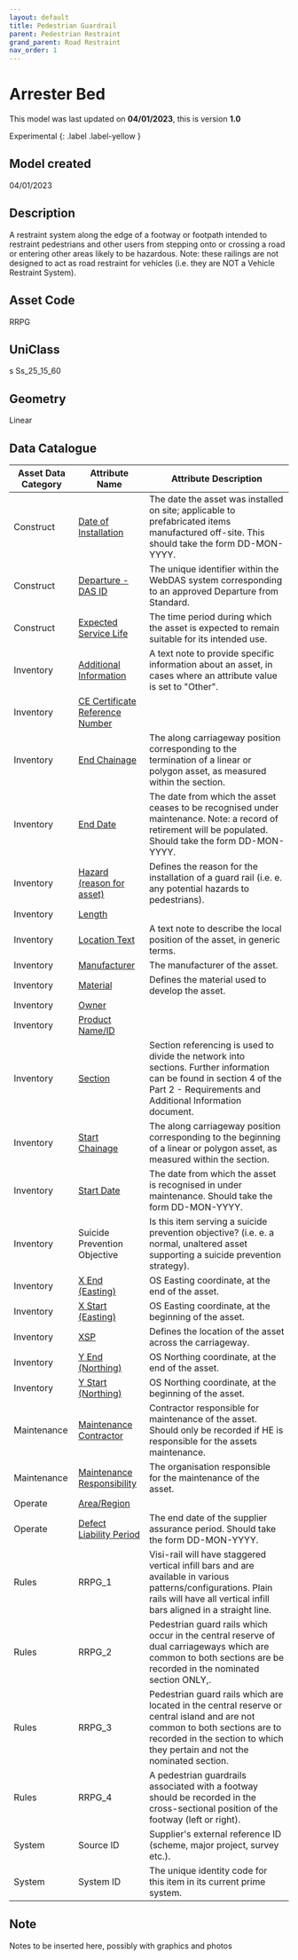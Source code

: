 ```yaml
---
layout: default
title: Pedestrian Guardrail
parent: Pedestrian Restraint
grand_parent: Road Restraint
nav_order: 1
---
```


# Arrester Bed
This model was last updated on **04/01/2023**, this is version **1.0**

Experimental
{: .label .label-yellow }

## Model created
04/01/2023

## Description
A restraint system along the
edge of a footway or footpath
intended to restraint
pedestrians and other users
from stepping onto or crossing
a road or entering other areas
likely to be hazardous. Note:
these railings are not designed
to act as road restraint for
vehicles (i.e. they are NOT a
Vehicle Restraint System).

## Asset Code
RRPG

## UniClass
s Ss_25_15_60

## Geometry
Linear

## Data Catalogue

| Asset Data Category | Attribute Name                  | Attribute Description                                                                                                                                                                                     |
|---------------------|---------------------------------|-----------------------------------------------------------------------------------------------------------------------------------------------------------------------------------------------------------|
| Construct           | [Date of Installation](https://s-cox.github.io/ADMM_data_dictionary/docs/attribute/dateofinstallation.html)            | The date the asset was installed on site; applicable to prefabricated items manufactured off-site. This should take the form DD-MON-YYYY.                                                                 |
| Construct           | [Departure - DAS ID](https://s-cox.github.io/ADMM_data_dictionary/docs/attribute/departure.html)              | The unique identifier within the WebDAS system corresponding to an approved Departure from Standard.                                                                                                      |
| Construct           | [Expected Service Life](https://s-cox.github.io/ADMM_data_dictionary/docs/attribute/expectedservicelife.html)           | The time period during which the asset is expected to remain suitable for its intended use.                                                                                                               |
| Inventory           | [Additional Information](https://s-cox.github.io/ADMM_data_dictionary/docs/attribute/additonalinformation.html)          | A text note to provide specific information about an asset, in cases where an attribute value is set to "Other".                                                                                          |
| Inventory           | [CE Certificate Reference Number](https://s-cox.github.io/ADMM_data_dictionary/docs/attribute/cecertno.html) |                                                                                                                                                                                                           |
| Inventory           | [End Chainage](https://s-cox.github.io/ADMM_data_dictionary/docs/attribute/endchainage.html)                    | The along carriageway position corresponding to the termination of a linear or polygon asset, as measured within the section.                                                                             |
| Inventory           | [End Date](https://s-cox.github.io/ADMM_data_dictionary/docs/attribute/enddate.html)                        | The date from which the asset ceases to be recognised under maintenance.  Note: a record of retirement will be populated. Should take the form DD-MON-YYYY.                                               |
| Inventory           | [Hazard (reason for asset)](https://s-cox.github.io/ADMM_data_dictionary/docs/attribute/hazardreason.html)       | Defines the reason for the installation of a guard rail (i.e. e. any potential hazards to pedestrians).                                                                                                   |
| Inventory           | [Length](https://s-cox.github.io/ADMM_data_dictionary/docs/attribute/length.html)                          |                                                                                                                                                                                                           |
| Inventory           | [Location Text](https://s-cox.github.io/ADMM_data_dictionary/docs/attribute/locationtext.html)                   | A text note to describe the local position of the asset, in generic terms.                                                                                                                                |
| Inventory           | [Manufacturer](https://s-cox.github.io/ADMM_data_dictionary/docs/attribute/manufacturer.html)                    | The manufacturer of the asset.                                                                                                                                                                            |
| Inventory           | [Material](https://s-cox.github.io/ADMM_data_dictionary/docs/attribute/material.html)                        | Defines the material used to develop the asset.                                                                                                                                                           |
| Inventory           | [Owner](https://s-cox.github.io/ADMM_data_dictionary/docs/attribute/owner.html)                           |                                                                                                                                                                                                           |
| Inventory           | [Product Name/ID](https://s-cox.github.io/ADMM_data_dictionary/docs/attribute/productname_id.html)                 |                                                                                                                                                                                                           |
| Inventory           | [Section](https://s-cox.github.io/ADMM_data_dictionary/docs/attribute/section.html)                         | Section referencing is used to divide the network into sections. Further information can be found in section 4 of the Part 2 - Requirements and Additional Information document.                          |
| Inventory           | [Start Chainage](https://s-cox.github.io/ADMM_data_dictionary/docs/attribute/startchainage.html)                  | The along carriageway position corresponding to the beginning of a linear or polygon asset, as measured within the section.                                                                               |
| Inventory           | [Start Date](https://s-cox.github.io/ADMM_data_dictionary/docs/attribute/startdate.html)                      | The date from which the asset is recognised in under maintenance. Should take the form DD-MON-YYYY.                                                                                                       |
| Inventory           | Suicide Prevention Objective    | Is this item serving a suicide prevention objective? (i.e. e. a normal, unaltered asset supporting a suicide prevention strategy).                                                                        |
| Inventory           | [X End (Easting)](https://s-cox.github.io/ADMM_data_dictionary/docs/attribute/xend_easting.html)                 | OS Easting coordinate, at the end of the asset.                                                                                                                                                           |
| Inventory           | [X Start (Easting)](https://s-cox.github.io/ADMM_data_dictionary/docs/attribute/xstart_easting.html)               | OS Easting coordinate, at the beginning of the asset.                                                                                                                                                     |
| Inventory           | [XSP](https://s-cox.github.io/ADMM_data_dictionary/docs/attribute/xsp.html)                             | Defines the location of the asset across the carriageway.                                                                                                                                                 |
| Inventory           | [Y End (Northing)](https://s-cox.github.io/ADMM_data_dictionary/docs/attribute/yend_northing.html)                | OS Northing coordinate, at the end of the asset.                                                                                                                                                          |
| Inventory           | [Y Start (Northing)](https://s-cox.github.io/ADMM_data_dictionary/docs/attribute/ystart_northing.html)              | OS Northing coordinate, at the beginning of the asset.                                                                                                                                                    |
| Maintenance         | [Maintenance Contractor](https://s-cox.github.io/ADMM_data_dictionary/docs/attribute/maintenancecontractor.html)          | Contractor responsible for maintenance of the asset. Should only be recorded if HE is responsible for the assets maintenance.                                                                             |
| Maintenance         | [Maintenance Responsibility](https://s-cox.github.io/ADMM_data_dictionary/docs/attribute/maintenanceresponsibility.html)      | The organisation responsible for the maintenance of the asset.                                                                                                                                            |
| Operate             | [Area/Region](https://s-cox.github.io/ADMM_data_dictionary/docs/attribute/area_region.html)                     |                                                                                                                                                                                                           |
| Operate             | [Defect Liability Period](https://s-cox.github.io/ADMM_data_dictionary/docs/attribute/defectliabilityperiod.html)         | The end date of the supplier assurance period. Should take the form DD-MON-YYYY.                                                                                                                          |
| Rules               | RRPG_1                          | Visi-rail will have staggered vertical infill bars and are available in various patterns/configurations. Plain rails will have all vertical infill bars aligned in a straight line.                       |
| Rules               | RRPG_2                          | Pedestrian guard rails which occur in the central reserve of dual carriageways which are common to both sections are be recorded in the nominated section ONLY,.                                          |
| Rules               | RRPG_3                          | Pedestrian guard rails which are located in the central reserve or central island and are not common to both sections are to recorded in the section to which they pertain and not the nominated section. |
| Rules               | RRPG_4                          | A pedestrian guardrails associated with a footway should be recorded in the cross-sectional position of the footway (left or right).                                                                      |
| System              | Source ID                       | Supplier's external reference ID (scheme, major project, survey etc.).                                                                                                                                    |
| System              | System ID                       | The unique identity code for this item in its current prime system.                                                                                                                                       |

## Note
Notes to be inserted here, possibly with graphics and photos

